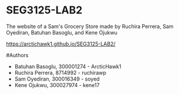 # SEG3125-LAB2

The website of a Sam's Grocery Store made by Ruchira Perrera, Sam Oyediran, Batuhan Basoglu, and Kene Ojukwu

https://arctichawk1.github.io/SEG3125-LAB2/

#Authors

- Batuhan Basoglu, 300001274 - ArcticHawk1
- Ruchira Perrera, 8714992 - ruchirawp
- Sam Oyediran, 300016349 - soyed
- Kene Ojukwu, 300027974 - kene17
